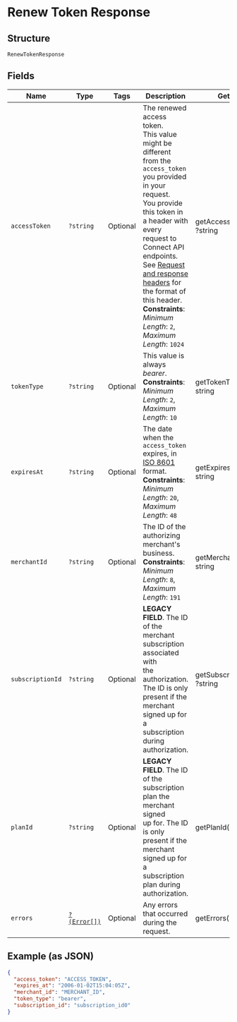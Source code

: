 
# Renew Token Response

## Structure

`RenewTokenResponse`

## Fields

| Name | Type | Tags | Description | Getter | Setter |
|  --- | --- | --- | --- | --- | --- |
| `accessToken` | `?string` | Optional | The renewed access token.<br>This value might be different from the `access_token` you provided in your request.<br>You provide this token in a header with every request to Connect API endpoints.<br>See [Request and response headers](https://developer.squareup.com/docs/api/connect/v2/#requestandresponseheaders) for the format of this header.<br>**Constraints**: *Minimum Length*: `2`, *Maximum Length*: `1024` | getAccessToken(): ?string | setAccessToken(?string accessToken): void |
| `tokenType` | `?string` | Optional | This value is always _bearer_.<br>**Constraints**: *Minimum Length*: `2`, *Maximum Length*: `10` | getTokenType(): ?string | setTokenType(?string tokenType): void |
| `expiresAt` | `?string` | Optional | The date when the `access_token` expires, in [ISO 8601](http://www.iso.org/iso/home/standards/iso8601.htm) format.<br>**Constraints**: *Minimum Length*: `20`, *Maximum Length*: `48` | getExpiresAt(): ?string | setExpiresAt(?string expiresAt): void |
| `merchantId` | `?string` | Optional | The ID of the authorizing merchant's business.<br>**Constraints**: *Minimum Length*: `8`, *Maximum Length*: `191` | getMerchantId(): ?string | setMerchantId(?string merchantId): void |
| `subscriptionId` | `?string` | Optional | __LEGACY FIELD__. The ID of the merchant subscription associated with<br>the authorization. The ID is only present if the merchant signed up for a subscription<br>during authorization. | getSubscriptionId(): ?string | setSubscriptionId(?string subscriptionId): void |
| `planId` | `?string` | Optional | __LEGACY FIELD__. The ID of the subscription plan the merchant signed<br>up for. The ID is only present if the merchant signed up for a subscription plan during<br>authorization. | getPlanId(): ?string | setPlanId(?string planId): void |
| `errors` | [`?(Error[])`](../../doc/models/error.md) | Optional | Any errors that occurred during the request. | getErrors(): ?array | setErrors(?array errors): void |

## Example (as JSON)

```json
{
  "access_token": "ACCESS_TOKEN",
  "expires_at": "2006-01-02T15:04:05Z",
  "merchant_id": "MERCHANT_ID",
  "token_type": "bearer",
  "subscription_id": "subscription_id0"
}
```


